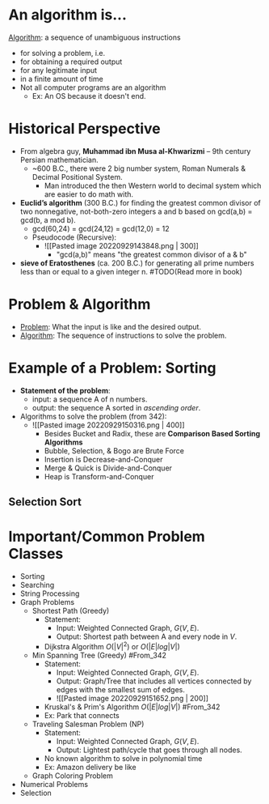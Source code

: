 # An algorithm is...
<u>Algorithm</u>: a sequence of unambiguous instructions
- for solving a problem, i.e.
- for obtaining a required output
- for any legitimate input  
- in a finite amount of time
- Not all computer programs are an algorithm
	- Ex: An OS because it doesn't end.

# Historical Perspective
- From algebra guy, **Muhammad ibn Musa al-Khwarizmi** – 9th century Persian mathematician.
	- ~600 B.C., there were 2 big number system, Roman Numerals & Decimal Positional System.
		- Man introduced the then Western world to decimal system which are easier to do math with.
- **Euclid’s algorithm** (300 B.C.) for finding the greatest common divisor of two nonnegative, not-both-zero integers a and b based on gcd(a,b) = gcd(b, a mod b).
	- gcd(60,24) = gcd(24,12) = gcd(12,0) = 12
	- Pseudocode (Recursive): 
		- ![[Pasted image 20220929143848.png | 300]] 
			- "gcd(a,b)" means "the greatest common divisor of a & b"
- **sieve of Eratosthenes** (ca. 200 B.C.) for generating all prime numbers less than or equal to a given integer n. #TODO(Read more in book)

# Problem & Algorithm
- <u>Problem</u>: What the input is like and the desired output.
- <u>Algorithm</u>: The sequence of instructions to solve the problem.

# Example of a Problem: Sorting
- **Statement of the problem**:  
	- input: a sequence A of n numbers.
	- output: the sequence A sorted in *ascending order*.
- Algorithms to solve the problem (from 342):
	- ![[Pasted image 20220929150316.png | 400]]
		- Besides Bucket and Radix, these are **Comparison Based Sorting Algorithms**
		- Bubble, Selection, & Bogo are Brute Force
		- Insertion is Decrease-and-Conquer
		- Merge & Quick is Divide-and-Conquer
		- Heap is Transform-and-Conquer
## Selection Sort

# Important/Common Problem Classes
- Sorting
- Searching
- String Processing
- Graph Problems
	- Shortest Path (Greedy)
		- Statement:
			- Input: Weighted Connected Graph, $G(V,E)$.
			- Output: Shortest path between A and every node in $V$.
		- Dijkstra Algorithm $O(|V|^2)$ or $O(|E|log|V|)$
	- Min Spanning Tree (Greedy) #From_342
		- Statement:
			- Input: Weighted Connected Graph, $G(V,E)$.
			- Output: Graph/Tree that includes all vertices connected by edges with the smallest sum of edges.
			- ![[Pasted image 20220929151652.png | 200]]
		- Kruskal's & Prim's Algorithm $O(|E|log|V|)$ #From_342
		- Ex: Park that connects 
	- Traveling Salesman Problem (NP)
		- Statement:
			- Input: Weighted Connected Graph, $G(V,E)$.
			- Output: Lightest path/cycle that goes through all nodes.
		- No known algorithm to solve in polynomial time
		- Ex: Amazon delivery be like
	- Graph Coloring Problem
- Numerical Problems
- Selection